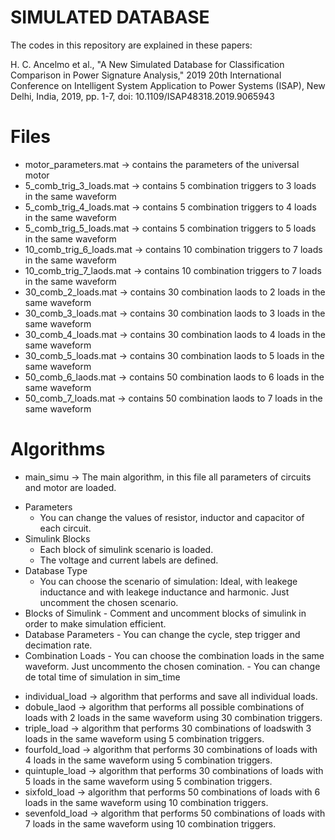 # SIMULATED DATABASE

The codes in this repository are explained in these papers: 

H. C. Ancelmo et al., "A New Simulated Database for Classification Comparison in Power Signature Analysis," 2019 20th International Conference on Intelligent System Application to Power Systems (ISAP), New Delhi, India, 2019, pp. 1-7, doi: 10.1109/ISAP48318.2019.9065943

# Files

* motor_parameters.mat -> contains the parameters of the universal motor
* 5_comb_trig_3_loads.mat -> contains 5 combination triggers to 3 loads in the same waveform
* 5_comb_trig_4_loads.mat -> contains 5 combination triggers to 4 loads in the same waveform
* 5_comb_trig_5_loads.mat -> contains 5 combination triggers to 5 loads in the same waveform
* 10_comb_trig_6_loads.mat -> contains 10 combination triggers to 7 loads in the same waveform
* 10_comb_trig_7_laods.mat -> contains 10 combination triggers to 7 loads in the same waveform
* 30_comb_2_loads.mat -> contains 30 combination laods to 2 loads in the same waveform
* 30_comb_3_loads.mat -> contains 30 combination laods to 3 loads in the same waveform
* 30_comb_4_loads.mat -> contains 30 combination laods to 4 loads in the same waveform
* 30_comb_5_loads.mat -> contains 30 combination laods to 5 loads in the same waveform
* 50_comb_6_laods.mat -> contains 50 combination laods to 6 loads in the same waveform
* 50_comb_7_loads.mat -> contains 50 combination laods to 7 loads in the same waveform

# Algorithms
* main_simu -> The main algorithm, in this file all parameters of circuits and motor are loaded. 
- Parameters
    - You can change the values of resistor, inductor and capacitor of each circuit.
- Simulink Blocks
    - Each block of simulink scenario is loaded.
    - The voltage and current labels are defined.
- Database Type
    - You can choose the scenario of simulation: Ideal, with leakege inductance and with leakege inductance and harmonic. Just uncomment the chosen scenario.
- Blocks of Simulink
      - Comment and uncomment blocks of simulink in order to make simulation efficient.
- Database Parameters
      - You can change the cycle, step trigger and decimation rate.
- Combination Loads
      - You can choose the combination loads in the same waveform. Just uncommento the chosen comination.
      - You can change de total time of simulation in sim_time
      
* individual_load -> algorithm that performs and save all individual loads.
* dobule_laod -> algorithm that performs all possible combinations of loads with 2 loads in the same waveform using 30 combination triggers.
* triple_load -> algorithm that performs 30 combinations of loadswith 3 loads in the same waveform using 5 combination triggers.
* fourfold_load -> algorithm that performs 30 combinations of loads with 4 loads in the same waveform using 5 combination triggers.
* quintuple_load -> algorithm that performs 30 combinations of loads with 5 loads in the same waveform using 5 combination triggers.
* sixfold_load -> algorithm that performs 50 combinations of loads with 6 loads in the same waveform using 10 combination triggers.
* sevenfold_load -> algorithm that performs 50 combinations of loads with 7 loads in the same waveform using 10 combination triggers.
